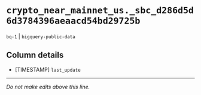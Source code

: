 # `crypto_near_mainnet_us._sbc_d286d5d6d3784396aeaacd54bd29725b`
`bq-1` | `bigquery-public-data`

## Column details
* [TIMESTAMP] `last_update`

-------------------------------------------------------------------------------
*Do not make edits above this line.*

